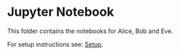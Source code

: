 # Jupyter Notebook

This folder contains the notebooks for Alice, Bob and Eve.

For setup instructions see: [Setup](../markdown/setup.md).
